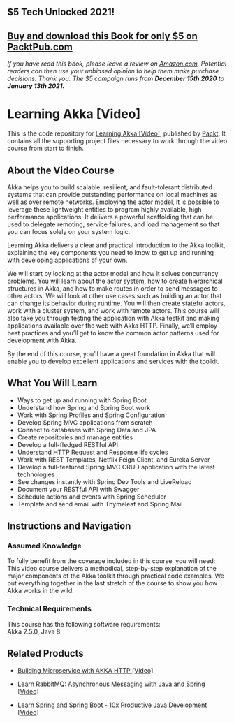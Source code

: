 ## $5 Tech Unlocked 2021!
[Buy and download this Book for only $5 on PacktPub.com](https://www.packtpub.com/product/learning-akka/9781784393007)
-----
*If you have read this book, please leave a review on [Amazon.com](https://www.amazon.com/gp/product/1784393002).     Potential readers can then use your unbiased opinion to help them make purchase decisions. Thank you. The $5 campaign         runs from __December 15th 2020__ to __January 13th 2021.__*

# Learning Akka [Video]
This is the code repository for [Learning Akka [Video]](https://www.packtpub.com/application-development/learning-akka-video?utm_source=github&utm_medium=repository&utm_campaign=9781784391836), published by [Packt](https://www.packtpub.com/?utm_source=github). It contains all the supporting project files necessary to work through the video course from start to finish.
## About the Video Course
Akka helps you to build scalable, resilient, and fault-tolerant distributed systems that can provide outstanding performance on local machines as well as over remote networks. Employing the actor model, it is possible to leverage these lightweight entities to program highly available, high performance applications. It delivers a powerful scaffolding that can be used to delegate remoting, service failures, and load management so that you can focus solely on your system logic.

Learning Akka delivers a clear and practical introduction to the Akka toolkit, explaining the key components you need to know to get up and running with developing applications of your own.

We will start by looking at the actor model and how it solves concurrency problems. You will learn about the actor system, how to create hierarchical structures in Akka, and how to make routes in order to send messages to other actors. We will look at other use cases such as building an actor that can change its behavior during runtime. You will then create stateful actors, work with a cluster system, and work with remote actors. This course will also take you through testing the application with Akka testkit and making applications available over the web with Akka HTTP. Finally, we’ll employ best practices and you’ll get to know the common actor patterns used for development with Akka.

By the end of this course, you’ll have a great foundation in Akka that will enable you to develop excellent applications and services with the toolkit.

<H2>What You Will Learn</H2>
<DIV class=book-info-will-learn-text>
<UL>
<LI>Ways to get up and running with Spring Boot 
<LI>Understand how Spring and Spring Boot work 
<LI>Work with Spring Profiles and Spring Configuration 
<LI>Develop Spring MVC applications from scratch 
<LI>Connect to databases with Spring Data and JPA 
<LI>Create repositories and manage entities 
<LI>Develop a full-fledged RESTful API 
<LI>Understand HTTP Request and Response life cycles 
<LI>Work with REST Templates, Netflix Feign Client, and Eureka Server 
<LI>Develop a full-featured Spring MVC CRUD application with the latest technologies 
<LI>See changes instantly with Spring Dev Tools and LiveReload 
<LI>Document your RESTful API with Swagger 
<LI>Schedule actions and events with Spring Scheduler 
<LI>Template and send email with Thymeleaf and Spring Mail </LI></UL></DIV>

## Instructions and Navigation
### Assumed Knowledge
To fully benefit from the coverage included in this course, you will need:<br/>
This video course delivers a methodical, step-by-step explanation of the major components of the Akka toolkit through practical code examples. We put everything together in the last stretch of the course to show you how Akka works in the wild.
### Technical Requirements
This course has the following software requirements:<br/>
Akka 2.5.0, Java 8

## Related Products
* [Building Microservice with AKKA HTTP [Video]](https://www.packtpub.com/application-development/building-microservice-akka-http-video?utm_source=github&utm_medium=repository&utm_campaign=9781788298582)

* [Learn RabbitMQ: Asynchronous Messaging with Java and Spring [Video]](https://www.packtpub.com/application-development/learn-rabbitmq-asynchronous-messaging-java-and-spring-video?utm_source=github&utm_medium=repository&utm_campaign=9781838646189)

* [Learn Spring and Spring Boot - 10x Productive Java Development [Video]](https://www.packtpub.com/application-development/learn-spring-and-spring-boot-10x-productive-java-development-video?utm_source=github&utm_medium=repository&utm_campaign=9781838648657)

